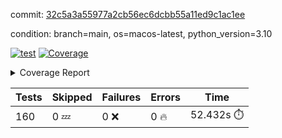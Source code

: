 commit: [32c5a3a55977a2cb56ec6dcbb55a11ed9c1ac1ee](https://github.com/rcmdnk/homebrew-file/tree/32c5a3a55977a2cb56ec6dcbb55a11ed9c1ac1ee)

condition: branch=main, os=macos-latest, python_version=3.10

[![test](https://github.com/rcmdnk/homebrew-file/actions/workflows/test.yml/badge.svg)](https://github.com/rcmdnk/homebrew-file/actions/runs/14862387671)
<a href="https://github.com/rcmdnk/homebrew-file/blob/32c5a3a55977a2cb56ec6dcbb55a11ed9c1ac1ee/README.md"><img alt="Coverage" src="https://img.shields.io/badge/Coverage-0%25-red.svg" /></a><details><summary>Coverage Report </summary><table><tr><th>File</th><th>Stmts</th><th>Miss</th><th>Cover</th><th>Missing</th></tr><tbody><tr><td colspan="5"><b>src/brew_file</b></td></tr><tr><td>&nbsp; &nbsp;<a href="https://github.com/rcmdnk/homebrew-file/blob/32c5a3a55977a2cb56ec6dcbb55a11ed9c1ac1ee/src/brew_file/__init__.py">\_\_init\_\_.py</a></td><td>3</td><td>3</td><td>0%</td><td><a href="https://github.com/rcmdnk/homebrew-file/blob/32c5a3a55977a2cb56ec6dcbb55a11ed9c1ac1ee/src/brew_file/__init__.py#L1-L4">1&ndash;4</a></td></tr><tr><td>&nbsp; &nbsp;<a href="https://github.com/rcmdnk/homebrew-file/blob/32c5a3a55977a2cb56ec6dcbb55a11ed9c1ac1ee/src/brew_file/brew_file.py">brew_file.py</a></td><td>1298</td><td>1298</td><td>0%</td><td><a href="https://github.com/rcmdnk/homebrew-file/blob/32c5a3a55977a2cb56ec6dcbb55a11ed9c1ac1ee/src/brew_file/brew_file.py#L1-L2419">1&ndash;2419</a></td></tr><tr><td>&nbsp; &nbsp;<a href="https://github.com/rcmdnk/homebrew-file/blob/32c5a3a55977a2cb56ec6dcbb55a11ed9c1ac1ee/src/brew_file/brew_helper.py">brew_helper.py</a></td><td>244</td><td>244</td><td>0%</td><td><a href="https://github.com/rcmdnk/homebrew-file/blob/32c5a3a55977a2cb56ec6dcbb55a11ed9c1ac1ee/src/brew_file/brew_helper.py#L1-L414">1&ndash;414</a></td></tr><tr><td>&nbsp; &nbsp;<a href="https://github.com/rcmdnk/homebrew-file/blob/32c5a3a55977a2cb56ec6dcbb55a11ed9c1ac1ee/src/brew_file/brew_info.py">brew_info.py</a></td><td>415</td><td>415</td><td>0%</td><td><a href="https://github.com/rcmdnk/homebrew-file/blob/32c5a3a55977a2cb56ec6dcbb55a11ed9c1ac1ee/src/brew_file/brew_info.py#L1-L628">1&ndash;628</a></td></tr><tr><td>&nbsp; &nbsp;<a href="https://github.com/rcmdnk/homebrew-file/blob/32c5a3a55977a2cb56ec6dcbb55a11ed9c1ac1ee/src/brew_file/info.py">info.py</a></td><td>11</td><td>11</td><td>0%</td><td><a href="https://github.com/rcmdnk/homebrew-file/blob/32c5a3a55977a2cb56ec6dcbb55a11ed9c1ac1ee/src/brew_file/info.py#L1-L17">1&ndash;17</a></td></tr><tr><td>&nbsp; &nbsp;<a href="https://github.com/rcmdnk/homebrew-file/blob/32c5a3a55977a2cb56ec6dcbb55a11ed9c1ac1ee/src/brew_file/main.py">main.py</a></td><td>170</td><td>170</td><td>0%</td><td><a href="https://github.com/rcmdnk/homebrew-file/blob/32c5a3a55977a2cb56ec6dcbb55a11ed9c1ac1ee/src/brew_file/main.py#L1-L702">1&ndash;702</a></td></tr><tr><td>&nbsp; &nbsp;<a href="https://github.com/rcmdnk/homebrew-file/blob/32c5a3a55977a2cb56ec6dcbb55a11ed9c1ac1ee/src/brew_file/utils.py">utils.py</a></td><td>70</td><td>70</td><td>0%</td><td><a href="https://github.com/rcmdnk/homebrew-file/blob/32c5a3a55977a2cb56ec6dcbb55a11ed9c1ac1ee/src/brew_file/utils.py#L1-L134">1&ndash;134</a></td></tr><tr><td><b>TOTAL</b></td><td><b>2211</b></td><td><b>2211</b></td><td><b>0%</b></td><td>&nbsp;</td></tr></tbody></table></details>

| Tests | Skipped | Failures | Errors | Time |
| ----- | ------- | -------- | -------- | ------------------ |
| 160 | 0 :zzz: | 0 :x: | 0 :fire: | 52.432s :stopwatch: |

